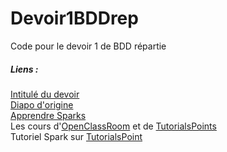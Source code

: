 # Devoir1BDDrep
Code pour le devoir 1 de BDD répartie

##### Liens :
[Intitulé du devoir](https://docs.google.com/document/d/1QA8RDcY1UK6R8PBwjU1qmb8uP04dXJVF14EAV_645iI/edit)  
[Diapo d'origine](https://docs.google.com/presentation/d/1Mbm9JD29xuZgOCiTbW_Pv_FzWfK7dnnIkfLYS7Wd8Os/edit#slide=id.g1c2666384d_5_114)  
[Apprendre Sparks](https://docs.google.com/presentation/d/1haELw6JYHkvX7niwZBSXcjbFOV2fMIvrCiK08FqxNVI/edit#slide=id.p)  
Les cours d'[OpenClassRoom](https://openclassrooms.com/fr/courses/409949-apprenez-la-programmation-avec-scala/409697-pourquoi-scala) et de [TutorialsPoints](https://www.tutorialspoint.com/scala/scala_overview.htm)  
Tutoriel Spark sur [TutorialsPoint](https://www.tutorialspoint.com/apache_spark/index.htm)
